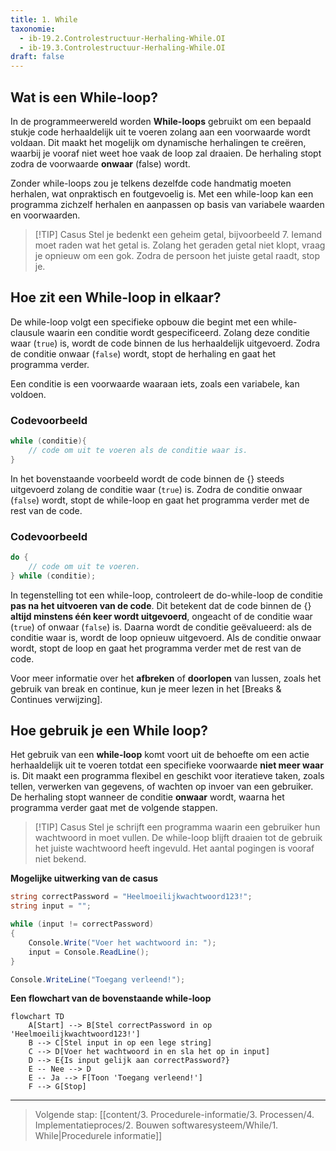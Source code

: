 ```yaml
---
title: 1. While
taxonomie:
  - ib-19.2.Controlestructuur-Herhaling-While.OI
  - ib-19.3.Controlestructuur-Herhaling-While.OI
draft: false
---
```


## Wat is een While-loop?
In de programmeerwereld worden **While-loops** gebruikt om een bepaald stukje code herhaaldelijk uit te voeren zolang aan een voorwaarde wordt voldaan. Dit maakt het mogelijk om dynamische herhalingen te creëren, waarbij je vooraf niet weet hoe vaak de loop zal draaien. De herhaling stopt zodra de voorwaarde **onwaar** (false) wordt.

Zonder while-loops zou je telkens dezelfde code handmatig moeten herhalen, wat onpraktisch en foutgevoelig is. Met een while-loop kan een programma zichzelf herhalen en aanpassen op basis van variabele waarden en voorwaarden.

> [!TIP] Casus
> Stel je bedenkt een geheim getal, bijvoorbeeld 7. Iemand moet raden wat het getal is. Zolang het geraden getal niet klopt, vraag je opnieuw om een gok. Zodra de persoon het juiste getal raadt, stop je.

## Hoe zit een While-loop in elkaar?
De while-loop volgt een specifieke opbouw die begint met een while-clausule waarin een conditie wordt gespecificeerd. Zolang deze conditie waar (`true`) is, wordt de code binnen de lus herhaaldelijk uitgevoerd. Zodra de conditie onwaar (`false`) wordt, stopt de herhaling en gaat het programma verder.

Een conditie is een voorwaarde waaraan iets, zoals een variabele, kan voldoen.

### Codevoorbeeld
```C#
while (conditie){
    // code om uit te voeren als de conditie waar is.
}
```

In het bovenstaande voorbeeld wordt de code binnen de {} steeds uitgevoerd zolang de conditie waar (`true`) is. Zodra de conditie onwaar (`false`) wordt, stopt de while-loop en gaat het programma verder met de rest van de code.

### Codevoorbeeld
```C#
do {
    // code om uit te voeren.
} while (conditie);
```

In tegenstelling tot een while-loop, controleert de do-while-loop de conditie **pas na het uitvoeren van de code**. Dit betekent dat de code binnen de {} **altijd minstens één keer wordt uitgevoerd**, ongeacht of de conditie waar (`true`) of onwaar (`false`) is. Daarna wordt de conditie geëvalueerd: als de conditie waar is, wordt de loop opnieuw uitgevoerd. Als de conditie onwaar wordt, stopt de loop en gaat het programma verder met de rest van de code.

Voor meer informatie over het **afbreken** of **doorlopen** van lussen, zoals het gebruik van break en continue, kun je meer lezen in het [Breaks & Continues verwijzing].

## Hoe gebruik je een While loop?
Het gebruik van een **while-loop** komt voort uit de behoefte om een actie herhaaldelijk uit te voeren totdat een specifieke voorwaarde **niet meer waar** is. Dit maakt een programma flexibel en geschikt voor iteratieve taken, zoals tellen, verwerken van gegevens, of wachten op invoer van een gebruiker. De herhaling stopt wanneer de conditie **onwaar** wordt, waarna het programma verder gaat met de volgende stappen.

> [!TIP] Casus
> Stel je schrijft een programma waarin een gebruiker hun wachtwoord in moet vullen. De while-loop blijft draaien tot de gebruik het juiste wachtwoord heeft ingevuld. Het aantal pogingen is vooraf niet bekend.

**Mogelijke uitwerking van de casus**
```C#
string correctPassword = "Heelmoeilijkwachtwoord123!";
string input = "";

while (input != correctPassword)
{
    Console.Write("Voer het wachtwoord in: ");
    input = Console.ReadLine();
}

Console.WriteLine("Toegang verleend!");
```

**Een flowchart van de bovenstaande while-loop**

```mermaid
flowchart TD
    A[Start] --> B[Stel correctPassword in op 'Heelmoeilijkwachtwoord123!']
    B --> C[Stel input in op een lege string]
    C --> D[Voer het wachtwoord in en sla het op in input]
    D --> E{Is input gelijk aan correctPassword?}
    E -- Nee --> D
    E -- Ja --> F[Toon 'Toegang verleend!']
    F --> G[Stop]
```

---

> Volgende stap: [[content/3. Procedurele-informatie/3. Processen/4. Implementatieproces/2. Bouwen softwaresysteem/While/1. While|Procedurele informatie]]
